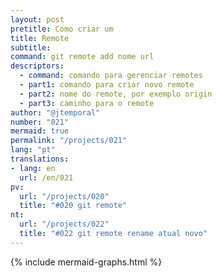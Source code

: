 ```yaml
---
layout: post
pretitle: Como criar um
title: Remote
subtitle: 
command: git remote add nome url
descriptors:
  - command: comando para gerenciar remotes
  - part1: comando para criar novo remote
  - part2: nome do remote, por exemplo origin
  - part3: caminho para o remote
author: "@jtemporal"
number: "021"
mermaid: true
permalink: "/projects/021"
lang: "pt"
translations:
- lang: en
  url: /en/021
pv:
  url: "/projects/020"
  title: "#020 git remote"
nt:
  url: "/projects/022"
  title: "#022 git remote rename atual novo"
---
```


{% include mermaid-graphs.html %}
